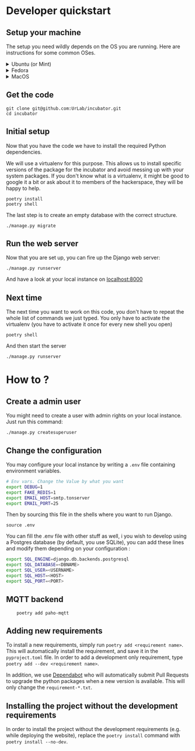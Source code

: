 # Developer quickstart

## Setup your machine

The setup you need wildly depends on the OS you are running.
Here are instructions for some common OSes.

<details>
<summary>Ubuntu (or Mint)</summary> 
```shell
    sudo apt-get install python3-dev python3-setuptools python3-pip
```
</details>

<details>
<summary>Fedora</summary>
```shell
    sudo dnf install python3-devel python3-setuptools
```
</details>

<details>
<summary>MacOS</summary> 
```shell
    brew install python3
```
</details>

## Get the code
```shell
git clone git@github.com:UrLab/incubator.git
cd incubator
```

## Initial setup
Now that you have the code we have to install the required Python dependencies.

We will use a virtualenv for this purpose. This allows us to install specific versions of the package for the incubator and avoid messing up with your system packages. If you don't know what is a virtualenv, it might be good to google it a bit or ask about it to members of the hackerspace, they will be happy to help.

```shell
poetry install
poetry shell
```

The last step is to create an empty database with the correct structure.
```shell
./manage.py migrate
```

## Run the web server
Now that you are set up, you can fire up the Django web server:
```shell
./manage.py runserver
```

 And have a look at your local instance on [localhost:8000](http://localhost:8000)


## Next time
The next time you want to work on this code, you don't have to repeat the whole list of commands we just typed. You only have to activate the virtualenv (you have to activate it once for every new shell you open)

```shell
poetry shell
```

And then start the server
```shell
./manage.py runserver
```

# How to ?

## Create a admin user

You might need to create a user with admin rights on your local instance. Just run this command:

```shell
./manage.py createsuperuser
```

## Change the configuration
You may configure your local instance by writing a `.env` file containing environment variables.

```bash
# Env vars. Change the Value by what you want
export DEBUG=1
export FAKE_REDIS=1
export EMAIL_HOST=smtp.tonserver
export EMAIL_PORT=25
```

Then by sourcing this file in the shells where you want to run Django.

```shell
source .env
```

You can fill the .env file with other stuff as well, i you wish to develop using a Postgres database (by default, you use SQLite), you can add these lines and modify them depending on your configuration :

```bash
export SQL_ENGINE=django.db.backends.postgresql
export SQL_DATABASE=<DBNAME>
export SQL_USER=<USERNAME>
export SQL_HOST=<HOST>
export SQL_PORT=<PORT>
```

## MQTT backend
```shell
    poetry add paho-mqtt
```


## Adding new requirements

To install a new requirements, simply run `poetry add <requirement name>`. This will automatically install the requirement, and save it in the `pyproject.toml` file. In order to add a development only requirement, type `poetry add --dev <requirement name>`.

In addition, we use [Dependabot](https://dependabot.com/) who will automatically submit Pull Requests to upgrade the python packages when a new version is available. This will only change the `requirement-*.txt`.

## Installing the project without the development requirements

In order to install the project without the development requirements (e.g. while deploying the website), replace the `poetry install` command with `poetry install --no-dev`.